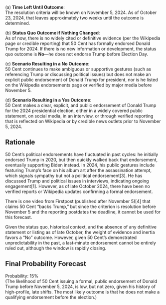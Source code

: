 (a) **Time Left Until Outcome**:  
The resolution criteria will be known on November 5, 2024. As of October 23, 2024, that leaves approximately two weeks until the outcome is determined.

(b) **Status Quo Outcome if Nothing Changed**:  
As of now, there is no widely cited or definitive evidence (per the Wikipedia page or credible reporting) that 50 Cent has formally endorsed Donald Trump for 2024. If there is no new information or development, the status quo outcome is **No**—he does not endorse Trump before Election Day.

(c) **Scenario Resulting in a No Outcome**:  
50 Cent continues to make ambiguous or supportive gestures (such as referencing Trump or discussing political issues) but does not make an explicit public endorsement of Donald Trump for president, nor is he listed on the Wikipedia endorsements page or verified by major media before November 5.

(d) **Scenario Resulting in a Yes Outcome**:  
50 Cent makes a clear, explicit, and public endorsement of Donald Trump for the 2024 presidential election, either in a widely covered public statement, on social media, in an interview, or through verified reporting that is reflected on Wikipedia or by credible news outlets prior to November 5, 2024.

## Rationale

50 Cent’s political endorsements have fluctuated in past cycles: he initially endorsed Trump in 2020, but then quickly walked back that endorsement, eventually supporting Biden instead. In 2024, his public gestures include featuring Trump’s face on his album art after the assassination attempt, which signals sympathy but not a political endorsement[3]. He has discussed Trump and political issues in interviews, indicating ongoing engagement[1]. However, as of late October 2024, there have been no verified reports or Wikipedia updates confirming a formal endorsement.

There is one video from Firstpost (published after November 5)[4] that claims 50 Cent “backs Trump,” but since the criterion is resolution before November 5 and the reporting postdates the deadline, it cannot be used for this forecast.

Given the status quo, historical context, and the absence of any definitive statement or listing as of late October, the weight of evidence and inertia favors a “No” outcome. However, given 50 Cent’s demonstrated unpredictability in the past, a last-minute endorsement cannot be entirely ruled out, although the window is rapidly closing.

## Final Probability Forecast

Probability: 15%  
(The likelihood of 50 Cent issuing a formal, public endorsement of Donald Trump before November 5, 2024, is low, but not zero, given his history of high-profile, late shifts. The most likely outcome is that he does not make a qualifying endorsement before the election.)